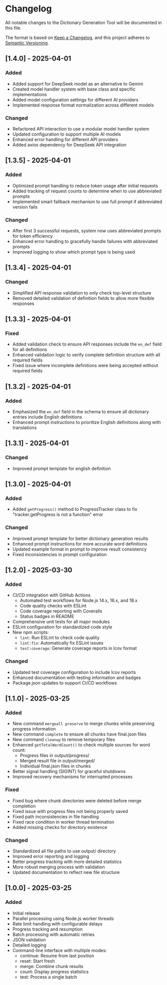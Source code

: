 # Changelog

All notable changes to the Dictionary Generation Tool will be documented in this file.

The format is based on [Keep a Changelog](https://keepachangelog.com/en/1.0.0/),
and this project adheres to [Semantic Versioning](https://semver.org/spec/v2.0.0.html).

## [1.4.0] - 2025-04-01

### Added
- Added support for DeepSeek model as an alternative to Gemini
- Created model handler system with base class and specific implementations
- Added model configuration settings for different AI providers
- Implemented response format normalization across different models

### Changed
- Refactored API interaction to use a modular model handler system
- Updated configuration to support multiple AI models
- Enhanced error handling for different API providers
- Added axios dependency for DeepSeek API integration

## [1.3.5] - 2025-04-01

### Added
- Optimized prompt handling to reduce token usage after initial requests
- Added tracking of request counts to determine when to use abbreviated prompts
- Implemented smart fallback mechanism to use full prompt if abbreviated version fails

### Changed
- After first 3 successful requests, system now uses abbreviated prompts for token efficiency
- Enhanced error handling to gracefully handle failures with abbreviated prompts
- Improved logging to show which prompt type is being used

## [1.3.4] - 2025-04-01

### Changed
- Simplified API response validation to only check top-level structure
- Removed detailed validation of definition fields to allow more flexible responses

## [1.3.3] - 2025-04-01

### Fixed
- Added validation check to ensure API responses include the `en_def` field for all definitions
- Enhanced validation logic to verify complete definition structure with all required fields
- Fixed issue where incomplete definitions were being accepted without required fields

## [1.3.2] - 2025-04-01

### Added
- Emphasized the `en_def` field in the schema to ensure all dictionary entries include English definitions
- Enhanced prompt instructions to prioritize English definitions along with translations

## [1.3.1] - 2025-04-01

### Changed
- Improved prompt template for english definition

## [1.3.0] - 2025-04-01

### Added
- Added `getProgress()` method to ProgressTracker class to fix "tracker.getProgress is not a function" error

### Changed
- Improved prompt template for better dictionary generation results
- Enhanced prompt instructions for more accurate word definitions
- Updated example format in prompt to improve result consistency
- Fixed inconsistencies in prompt configuration

## [1.2.0] - 2025-03-30

### Added
- CI/CD integration with GitHub Actions
  - Automated test workflows for Node.js 14.x, 16.x, and 18.x
  - Code quality checks with ESLint
  - Code coverage reporting with Coveralls
  - Status badges in README
- Comprehensive unit tests for all major modules
- ESLint configuration for standardized code style
- New npm scripts:
  - `lint`: Run ESLint to check code quality
  - `lint:fix`: Automatically fix ESLint issues
  - `test:coverage`: Generate coverage reports in lcov format

### Changed
- Updated test coverage configuration to include lcov reports
- Enhanced documentation with testing information and badges
- Package.json updates to support CI/CD workflows

## [1.1.0] - 2025-03-25

### Added
- New command `mergeall preserve` to merge chunks while preserving progress information
- New command `complete` to ensure all chunks have final.json files
- New command `cleanup` to remove temporary files
- Enhanced `getTotalWordCount()` to check multiple sources for word count:
  - Progress files in output/progress/
  - Merged result file in output/merged/
  - Individual final.json files in chunks
- Better signal handling (SIGINT) for graceful shutdowns
- Improved recovery mechanisms for interrupted processes

### Fixed
- Fixed bug where chunk directories were deleted before merge completion
- Fixed issue with progress files not being properly saved
- Fixed path inconsistencies in file handling
- Fixed race condition in worker thread termination
- Added missing checks for directory existence

### Changed
- Standardized all file paths to use output/ directory
- Improved error reporting and logging
- Better progress tracking with more detailed statistics
- More robust merging process with validation
- Updated documentation to reflect new file structure

## [1.0.0] - 2025-03-25

### Added
- Initial release
- Parallel processing using Node.js worker threads
- Rate limit handling with configurable delays
- Progress tracking and resumption
- Batch processing with automatic retries
- JSON validation
- Detailed logging
- Command-line interface with multiple modes:
  - continue: Resume from last position
  - reset: Start fresh
  - merge: Combine chunk results
  - count: Display progress statistics
  - test: Process a single batch 